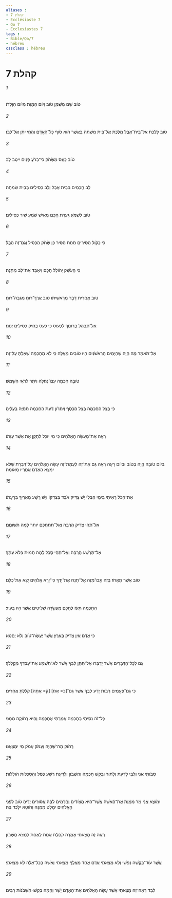 ```yaml
---
aliases : 
- קהלת 7
- Ecclésiaste 7
- Qo 7
- Ecclesiastes 7
tags : 
- Bible/Qo/7
- hébreu
cssclass : hébreu
---
```


# קהלת 7

###### 1
טֹוב שֵׁם מִשֶּׁמֶן טֹוב וְיֹום הַמָּוֶת מִיֹּום הִוָּלְדֹו׃
###### 2
טֹוב לָלֶכֶת אֶל־בֵּית־אֵבֶל מִלֶּכֶת אֶל־בֵּית מִשְׁתֶּה בַּאֲשֶׁר הוּא סֹוף כָּל־הָאָדָם וְהַחַי יִתֵּן אֶל־לִבֹּו׃
###### 3
טֹוב כַּעַס מִשְּׂחֹק כִּי־בְרֹעַ פָּנִים יִיטַב לֵב׃
###### 4
לֵב חֲכָמִים בְּבֵית אֵבֶל וְלֵב כְּסִילִים בְּבֵית שִׂמְחָה׃
###### 5
טֹוב לִשְׁמֹעַ גַּעֲרַת חָכָם מֵאִישׁ שֹׁמֵעַ שִׁיר כְּסִילִים׃
###### 6
כִּי כְקֹול הַסִּירִים תַּחַת הַסִּיר כֵּן שְׂחֹק הַכְּסִיל וְגַם־זֶה הָבֶל׃
###### 7
כִּי הָעֹשֶׁק יְהֹולֵל חָכָם וִיאַבֵּד אֶת־לֵב מַתָּנָה׃
###### 8
טֹוב אַחֲרִית דָּבָר מֵרֵאשִׁיתֹו טֹוב אֶרֶךְ־רוּחַ מִגְּבַהּ־רוּחַ׃
###### 9
אַל־תְּבַהֵל בְּרוּחֲךָ לִכְעֹוס כִּי כַעַס בְּחֵיק כְּסִילִים יָנוּחַ׃
###### 10
אַל־תֹּאמַר מֶה הָיָה שֶׁהַיָּמִים הָרִאשֹׁנִים הָיוּ טֹובִים מֵאֵלֶּה כִּי לֹא מֵחָכְמָה שָׁאַלְתָּ עַל־זֶה׃
###### 11
טֹובָה חָכְמָה עִם־נַחֲלָה וְיֹתֵר לְרֹאֵי הַשָּׁמֶשׁ׃
###### 12
כִּי בְּצֵל הַחָכְמָה בְּצֵל הַכָּסֶף וְיִתְרֹון דַּעַת הַחָכְמָה תְּחַיֶּה בְעָלֶיהָ׃
###### 13
רְאֵה אֶת־מַעֲשֵׂה הָאֱלֹהִים כִּי מִי יוּכַל לְתַקֵּן אֵת אֲשֶׁר עִוְּתֹו׃
###### 14
בְּיֹום טֹובָה הֱיֵה בְטֹוב וּבְיֹום רָעָה רְאֵה גַּם אֶת־זֶה לְעֻמַּת־זֶה עָשָׂה הָאֱלֹהִים עַל־דִּבְרַת שֶׁלֹּא יִמְצָא הָאָדָם אַחֲרָיו מְאוּמָה׃
###### 15
אֶת־הַכֹּל רָאִיתִי בִּימֵי הֶבְלִי יֵשׁ צַדִּיק אֹבֵד בְּצִדְקֹו וְיֵשׁ רָשָׁע מַאֲרִיךְ בְּרָעָתֹו׃
###### 16
אַל־תְּהִי צַדִּיק הַרְבֵּה וְאַל־תִּתְחַכַּם יֹותֵר לָמָּה תִּשֹּׁוםֵם׃
###### 17
אַל־תִּרְשַׁע הַרְבֵּה וְאַל־תְּהִי סָכָל לָמָּה תָמוּת בְּלֹא עִתֶּךָ׃
###### 18
טֹוב אֲשֶׁר תֶּאֱחֹז בָּזֶה וְגַם־מִזֶּה אַל־תַּנַּח אֶת־יָדֶךָ כִּי־יְרֵא אֱלֹהִים יֵצֵא אֶת־כֻּלָּם׃
###### 19
הַחָכְמָה תָּעֹז לֶחָכָם מֵעֲשָׂרָה שַׁלִּיטִים אֲשֶׁר הָיוּ בָּעִיר׃
###### 20
כִּי אָדָם אֵין צַדִּיק בָּאָרֶץ אֲשֶׁר יַעֲשֶׂה־טֹּוב וְלֹא יֶחֱטָא׃
###### 21
גַּם לְכָל־הַדְּבָרִים אֲשֶׁר יְדַבֵּרוּ אַל־תִּתֵּן לִבֶּךָ אֲשֶׁר לֹא־תִשְׁמַע אֶת־עַבְדְּךָ מְקַלְלֶךָ׃
###### 22
כִּי גַּם־פְּעָמִים רַבֹּות יָדַע לִבֶּךָ אֲשֶׁר גַּם־[כ= אַתְּ] [ק= אַתָּה] קִלַּלְתָּ אֲחֵרִים׃
###### 23
כָּל־זֹה נִסִּיתִי בַחָכְמָה אָמַרְתִּי אֶחְכָּמָה וְהִיא רְחֹוקָה מִמֶּנִּי׃
###### 24
רָחֹוק מַה־שֶּׁהָיָה וְעָמֹק עָמֹק מִי יִמְצָאֶנּוּ׃
###### 25
סַבֹּותִי אֲנִי וְלִבִּי לָדַעַת וְלָתוּר וּבַקֵּשׁ חָכְמָה וְחֶשְׁבֹּון וְלָדַעַת רֶשַׁע כֶּסֶל וְהַסִּכְלוּת הֹולֵלֹות׃
###### 26
וּמֹוצֶא אֲנִי מַר מִמָּוֶת אֶת־הָאִשָּׁה אֲשֶׁר־הִיא מְצֹודִים וַחֲרָמִים לִבָּהּ אֲסוּרִים יָדֶיהָ טֹוב לִפְנֵי הָאֱלֹהִים יִמָּלֵט מִמֶּנָּה וְחֹוטֵא יִלָּכֶד בָּהּ׃
###### 27
רְאֵה זֶה מָצָאתִי אָמְרָה קֹהֶלֶת אַחַת לְאַחַת לִמְצֹא חֶשְׁבֹּון׃
###### 28
אֲשֶׁר עֹוד־בִּקְשָׁה נַפְשִׁי וְלֹא מָצָאתִי אָדָם אֶחָד מֵאֶלֶף מָצָאתִי וְאִשָּׁה בְכָל־אֵלֶּה לֹא מָצָאתִי׃
###### 29
לְבַד רְאֵה־זֶה מָצָאתִי אֲשֶׁר עָשָׂה הָאֱלֹהִים אֶת־הָאָדָם יָשָׁר וְהֵמָּה בִקְשׁוּ חִשְּׁבֹנֹות רַבִּים׃
